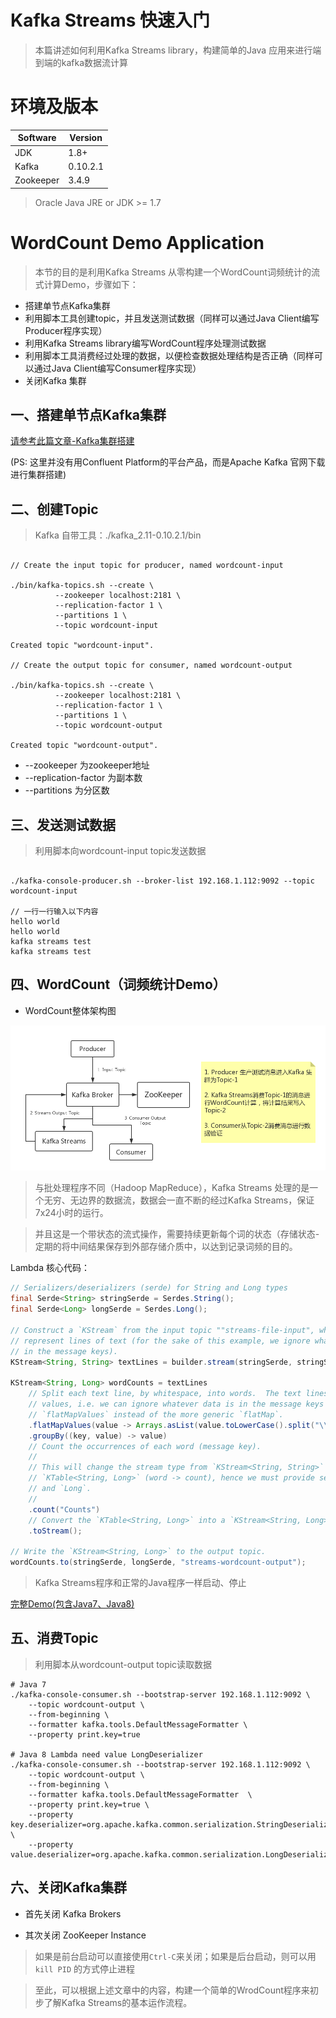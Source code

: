 # Kafka Streams 快速入门

 > 本篇讲述如何利用Kafka Streams library，构建简单的Java 应用来进行端到端的kafka数据流计算

# 环境及版本

| Software   | Version   |
| ---------- |-----------|
| JDK        | 1.8+      |
| Kafka      | 0.10.2.1  |
| Zookeeper  | 3.4.9     |

> Oracle Java JRE or JDK >= 1.7 

#  WordCount Demo Application 

> 本节的目的是利用Kafka Streams 从零构建一个WordCount词频统计的流式计算Demo，步骤如下：

- 搭建单节点Kafka集群
- 利用脚本工具创建topic，并且发送测试数据（同样可以通过Java Client编写Producer程序实现）
- 利用Kafka Streams library编写WordCount程序处理测试数据
- 利用脚本工具消费经过处理的数据，以便检查数据处理结构是否正确（同样可以通过Java Client编写Consumer程序实现）
- 关闭Kafka 集群

## 一、搭建单节点Kafka集群

[请参考此篇文章-Kafka集群搭建]()

(PS: 这里并没有用Confluent Platform的平台产品，而是Apache Kafka 官网下载进行集群搭建)

## 二、创建Topic

> Kafka 自带工具：./kafka_2.11-0.10.2.1/bin 

```shell

// Create the input topic for producer, named wordcount-input

./bin/kafka-topics.sh --create \
          --zookeeper localhost:2181 \
          --replication-factor 1 \
          --partitions 1 \
          --topic wordcount-input

Created topic "wordcount-input".

// Create the output topic for consumer, named wordcount-output

./bin/kafka-topics.sh --create \
          --zookeeper localhost:2181 \
          --replication-factor 1 \
          --partitions 1 \
          --topic wordcount-output

Created topic "wordcount-output".
```

- --zookeeper 为zookeeper地址
- --replication-factor 为副本数
- --partitions 为分区数

## 三、发送测试数据

> 利用脚本向wordcount-input topic发送数据

```shell

./kafka-console-producer.sh --broker-list 192.168.1.112:9092 --topic wordcount-input

// 一行一行输入以下内容
hello world
hello world
kafka streams test
kafka streams test
```

## 四、WordCount（词频统计Demo）

- WordCount整体架构图

![WordCount整体架构图](https://github.com/imperio-wxm/kafka-streams-documents/blob/64eb084c4c0efddf0d614e48b4bf2ab6c481784a/pictures/WordCount%E6%9E%B6%E6%9E%84%E5%9B%BE.png?raw=true)

> 与批处理程序不同（Hadoop MapReduce），Kafka Streams 处理的是一个无穷、无边界的数据流，数据会一直不断的经过Kafka Streams，保证7x24小时的运行。

> 并且这是一个带状态的流式操作，需要持续更新每个词的状态（存储状态-定期的将中间结果保存到外部存储介质中，以达到记录词频的目的。

Lambda 核心代码：

```java
// Serializers/deserializers (serde) for String and Long types
final Serde<String> stringSerde = Serdes.String();
final Serde<Long> longSerde = Serdes.Long();

// Construct a `KStream` from the input topic ""streams-file-input", where message values
// represent lines of text (for the sake of this example, we ignore whatever may be stored
// in the message keys).
KStream<String, String> textLines = builder.stream(stringSerde, stringSerde, "streams-file-input");

KStream<String, Long> wordCounts = textLines
    // Split each text line, by whitespace, into words.  The text lines are the message
    // values, i.e. we can ignore whatever data is in the message keys and thus invoke
    // `flatMapValues` instead of the more generic `flatMap`.
    .flatMapValues(value -> Arrays.asList(value.toLowerCase().split("\\W+")))
    .groupBy((key, value) -> value)
    // Count the occurrences of each word (message key).
    //
    // This will change the stream type from `KStream<String, String>` to
    // `KTable<String, Long>` (word -> count), hence we must provide serdes for `String`
    // and `Long`.
    //
    .count("Counts")
    // Convert the `KTable<String, Long>` into a `KStream<String, Long>`.
    .toStream();

// Write the `KStream<String, Long>` to the output topic.
wordCounts.to(stringSerde, longSerde, "streams-wordcount-output");
```

> Kafka Streams程序和正常的Java程序一样启动、停止

[完整Demo(包含Java7、Java8)](https://github.com/imperio-wxm/kafka-best-practice/tree/master/demo-for-documents/streams-wordcount)

## 五、消费Topic

> 利用脚本从wordcount-output topic读取数据

```shell
# Java 7
./kafka-console-consumer.sh --bootstrap-server 192.168.1.112:9092 \
    --topic wordcount-output \
    --from-beginning \
    --formatter kafka.tools.DefaultMessageFormatter \
    --property print.key=true

# Java 8 Lambda need value LongDeserializer
./kafka-console-consumer.sh --bootstrap-server 192.168.1.112:9092 \
    --topic wordcount-output \
    --from-beginning \
    --formatter kafka.tools.DefaultMessageFormatter  \
    --property print.key=true \
    --property key.deserializer=org.apache.kafka.common.serialization.StringDeserializer \
    --property value.deserializer=org.apache.kafka.common.serialization.LongDeserializer
```

## 六、关闭Kafka集群

- 首先关闭 Kafka Brokers

- 其次关闭 ZooKeeper Instance

> 如果是前台启动可以直接使用`Ctrl-C`来关闭；如果是后台启动，则可以用`kill PID` 的方式停止进程

> 至此，可以根据上述文章中的内容，构建一个简单的WrodCount程序来初步了解Kafka Streams的基本运作流程。